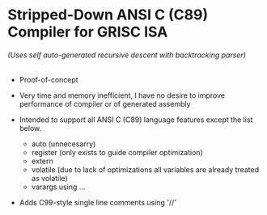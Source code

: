   # Stripped-Down ANSI C (C89) Compiler for GRISC ISA

  ###### (Uses self auto-generated recursive descent with backtracking parser)

  * Proof-of-concept

  * Very time and memory inefficient, I have no desire to improve performance of compiler or of generated assembly

  * Intended to support all ANSI C (C89) language features except the list below.

    * auto (unnecesarry)
    * register (only exists to guide compiler optimization)
    * extern
    * volatile (due to lack of optimizations all variables are already treated as volatile)
    * varargs using ...

  * Adds C99-style single line comments using '//'